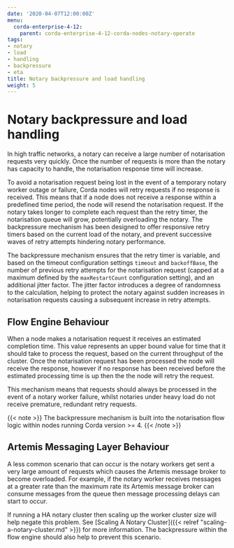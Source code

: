 ```yaml
---
date: '2020-04-07T12:00:00Z'
menu:
  corda-enterprise-4-12:
    parent: corda-enterprise-4-12-corda-nodes-notary-operate
tags:
- notary
- load
- handling
- backpressure
- eta
title: Notary backpressure and load handling
weight: 5
---
```



# Notary backpressure and load handling

In high traffic networks, a notary can receive a large number of notarisation requests very quickly. Once the number of requests is more than the notary has capacity to handle, the notarisation response time will increase.

To avoid a notarisation request being lost in the event of a temporary notary worker outage or failure, Corda nodes will retry requests if no response is received. This means that if a node does not receive a response within a predefined time period, the node will resend the notarisation request. If the notary takes longer to complete each request than the retry timer, the notarisation queue will grow, potentially overloading the notary. The backpressure mechanism has been designed to offer responsive retry timers based on the current load of the notary, and prevent successive waves of retry attempts hindering notary performance.

The backpressure mechanism ensures that the retry timer is variable, and based on the timeout configuration settings `timeout` and `backoffBase`, the number of previous retry attempts for the notarisation request (capped at a maximum defined by the `maxRestartCount` configuration setting), and an additional jitter factor. The jitter factor  introduces a degree of randomness to the calculation, helping to protect the notary against sudden increases in notarisation requests causing a subsequent increase in retry attempts.

## Flow Engine Behaviour

When a node makes a notarisation request it receives an estimated completion time. This value represents an upper bound value for time that it should take to process the request, based on the current throughput of the cluster. Once the notarisation request has been processed the node will receive the response, however if no response has been received before the estimated processing time is up then the the node will retry the request.

This mechanism means that requests should always be processed in the event of a notary worker failure, whilst notaries under heavy load do not receive premature, redundant retry requests.

{{< note >}}
The backpressure mechanism is built into the notarisation flow logic within nodes running Corda version >= 4.
{{< /note >}}

## Artemis Messaging Layer Behaviour

A less common scenario that can occur is the notary workers get sent a very large amount of requests which causes the Artemis message broker to become overloaded. For example, if the notary worker receives messages at a greater rate than the maximum rate its Artemis message broker can consume messages from the queue then message processing delays can start to occur.

If running a HA notary cluster then scaling up the worker cluster size will help negate this problem. See [Scaling A Notary Cluster]({{< relref "scaling-a-notary-cluster.md" >}}) for more information. The backpressure within the flow engine should also help to prevent this scenario.

